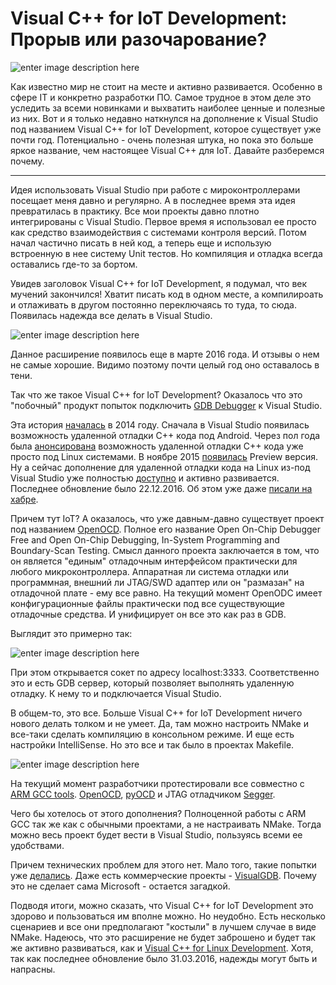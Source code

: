 

Visual C++ for IoT Development: Прорыв или разочарование?
=========================================================

![enter image description here](https://habrastorage.org/files/a26/acc/d5b/a26accd5b8fe481387bf227d97854eaa.png)

Как известно мир не стоит на месте и активно развивается. Особенно в сфере IT и конкретно разработки ПО. Самое трудное в этом деле это уследить за всеми новинками и выхватить наиболее ценные и полезные из них. Вот и я только недавно наткнулся на дополнение к Visual Studio под названием Visual C++ for IoT Development, которое существует уже почти год. Потенциально - очень полезная штука, но пока это больше яркое название, чем настоящее Visual C++ для IoT. Давайте разберемся почему.


----------

Идея использовать Visual Studio при работе с мироконтроллерами посещает меня давно и регулярно. А в последнее время эта идея превратилась в практику. Все мои проекты давно плотно интегрированы с Visual Studio. Первое время я использовал ее просто как средство взаимодействия с системами контроля версий. Потом начал частично писать в ней код, а теперь еще и использую встроенную в нее систему Unit тестов. Но компиляция и отладка всегда оставались где-то за бортом.

Увидев заголовок Visual C++ for IoT Development, я подумал, что век мучений закончился! Хватит писать код в одном месте, а компилироать и отлаживать в другом постоянно переключаясь то туда, то сюда. Появилась надежда все делать в Visual Studio.

![enter image description here](https://habrastorage.org/files/b76/124/ddf/b76124ddf46a4c66b856fa1940838e26.png)

Данное расширение появилось еще в марте 2016 года. И отзывы о нем не самые хорошие. Видимо поэтому почти целый год оно оставалось в тени.

Так что же такое Visual C++ for IoT Development? Оказалось что это "побочный" продукт попыток подключить [GDB Debugger](https://ru.wikipedia.org/wiki/GNU_Debugger) к Visual Studio. 

Эта история [началась](https://blogs.msdn.microsoft.com/visualstudioalm/2014/11/12/debugging-c-code-on-android-with-visual-studio-2015/) в 2014 году. Сначала в Visual Studio появилась возможность удаленной отладки С++ кода под Android. Через пол года была [анонсирована](https://blogs.msdn.microsoft.com/vcblog/2015/04/29/debug-c-code-on-linux-from-visual-studio/) возможность удаленной отладки С++ кода уже просто под Linux системами. В ноябре 2015 [появилась](https://blogs.msdn.microsoft.com/vcblog/2015/11/18/announcing-the-vs-gdb-debugger-extension/) Preview версия. Ну а сейчас дополнение для удаленной отладки кода на Linux из-под Visual Studio уже полностью [доступно](https://marketplace.visualstudio.com/items?itemName=VisualCPPTeam.VisualCforLinuxDevelopment) и активно развивается. Последнее обновление было 22.12.2016. Об этом уже даже [писали на хабре](https://habrahabr.ru/company/microsoft/blog/319962/).

Причем тут IoT? А оказалось, что уже давным-давно существует проект под названием [OpenOCD](http://openocd.org/). Полное его название Open On-Chip Debugger Free and Open On-Chip Debugging, In-System Programming and Boundary-Scan Testing. Смысл данного проекта заключается в том, что он является "единым" отладочным интерфейсом практически для любого микроконтроллера. Аппаратная ли система отладки или программная, внешний ли JTAG/SWD адаптер или он "размазан" на отладочной плате - ему все равно. На текущий момент OpenODC имеет конфигурационные файлы практически под все существующие отладочные средства. И унифицирует он все это как раз в GDB. 

Выглядит это примерно так:

![enter image description here](https://habrastorage.org/files/747/87f/4ed/74787f4edcb649c0bc2706c4d26579d3.png)

При этом открывается сокет по адресу localhost:3333. Соответственно это и есть GDB сервер, который позволяет выполнять удаленную отладку. К нему то и подключается Visual Studio.

В общем-то, это все. Больше Visual C++ for IoT Development ничего нового  делать толком и не умеет. Да, там можно настроить NMake и все-таки сделать компиляцию в консольном режиме. И еще есть настройки IntelliSense. Но это все и так было в проектах Makefile.

![enter image description here](https://habrastorage.org/files/aa5/1a4/4be/aa51a44be40742559203bb7a58d90473.png)

На текущий момент разработчики протестировали все совместно с [ARM GCC tools](https://launchpad.net/gcc-arm-embedded). [OpenOCD](http://openocd.org/), [pyOCD](https://github.com/mbedmicro/pyOCD) и JTAG отладчиком [Segger](https://www.segger.com/).

Чего бы хотелось от этого дополнения? Полноценной работы с ARM GCC так же как с обычными проектами, а не настраивать NMake. Тогда можно весь проект будет вести в Visual Studio, пользуясь всеми ее удобствами.

Причем технических проблем для этого нет. Мало того, такие попытки уже [делались](https://habrahabr.ru/post/251795/).  Даже есть коммерческие проекты - [VisualGDB](http://visualgdb.com/download/). Почему это не сделает сама Microsoft - остается загадкой.

Подводя итоги, можно сказать, что Visual C++ for IoT Development это здорово и пользоваться им вполне можно. Но неудобно. Есть несколько сценариев и все они предполагают "костыли" в лучшем случае в виде NMake. Надеюсь, что это расширение не будет заброшено и будет так же активно развиваться, как и [Visual C++ for Linux Development](https://habrahabr.ru/company/microsoft/blog/319962/). Хотя, так как последнее обновление было 31.03.2016, надежды могут быть и напрасны.

